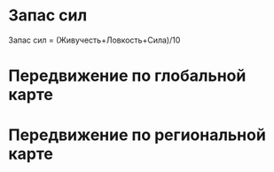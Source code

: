 # Запас сил

Запас сил = (Живучесть+Ловкость+Сила)/10

# Передвижение по глобальной карте

# Передвижение по региональной карте